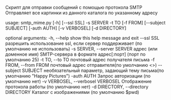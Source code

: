 Скрипт для отправки сообщений с помощью протокола SMTP
Отправляет все картинки из данного каталога по указанному адресу

usage: smtp_mime.py [-h] [--ssl SSL] -s SERVER -t TO [-f FROM]
                    [--subject SUBJECT] [-auth AUTH] [-v VERBOSEL]
                    [-d DIRECTORY]

optional arguments:
  -h, --help            show this help message and exit
  --ssl SSL             разрешить использование ssl, если сервер поддерживает
                        (по умолчанию не использовать)
  -s SERVER, --server SERVER
                        адрес (или доменное имя) SMTP-сервера в формате
                        адрес[:порт] (порт по умолчанию 25)
  -t TO, --to TO        почтовый адрес получателя письма
  -f FROM, --from FROM  почтовый адрес отправителя(по умолчанию <>)
  --subject SUBJECT     необязательный параметр, задающий тему письма(по
                        умолчанию "Happy Pictures")
  -auth AUTH            Запрос авторизации (по умолчанию нет)
  -v VERBOSEL, --verbosel VERBOSEL
                        Отображение протокола работы (по умолчанию нет)
  -d DIRECTORY, --directory DIRECTORY
                        Каталог с изображениями (по умолчанию $pwd)
